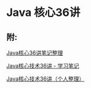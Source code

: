 

# Java 核心36讲









## 附:
[Java核心36讲笔记整理](https://www.jianshu.com/p/8f1e582a5d50)  

[Java核心技术36讲 - 学习笔记](https://blog.csdn.net/Fun_Woody/article/details/80561691)  

[Java核心技术36讲（个人整理）](https://blog.csdn.net/weixin_38729727/article/details/82259507)  



